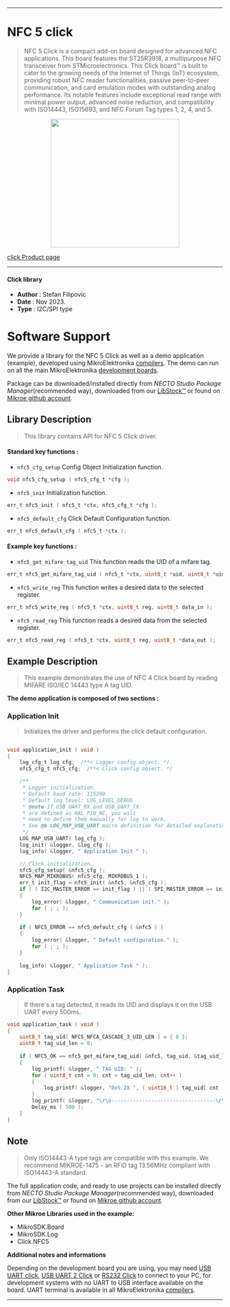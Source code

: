 
---
# NFC 5 click

> NFC 5 Click is a compact add-on board designed for advanced NFC applications. This board features the ST25R3918, a multipurpose NFC transceiver from STMicroelectronics. This Click board™ is built to cater to the growing needs of the Internet of Things (IoT) ecosystem, providing robust NFC reader functionalities, passive peer-to-peer communication, and card emulation modes with outstanding analog performance. Its notable features include exceptional read range with minimal power output, advanced noise reduction, and compatibility with ISO14443, ISO15693, and NFC Forum Tag types 1, 2, 4, and 5.

<p align="center">
  <img src="https://download.mikroe.com/images/click_for_ide/nfc5_click.png" height=300px>
</p>

[click Product page](https://www.mikroe.com/nfc-5-click)

---


#### Click library

- **Author**        : Stefan Filipovic
- **Date**          : Nov 2023.
- **Type**          : I2C/SPI type


# Software Support

We provide a library for the NFC 5 Click
as well as a demo application (example), developed using MikroElektronika
[compilers](https://www.mikroe.com/necto-studio).
The demo can run on all the main MikroElektronika [development boards](https://www.mikroe.com/development-boards).

Package can be downloaded/installed directly from *NECTO Studio Package Manager*(recommended way), downloaded from our [LibStock&trade;](https://libstock.mikroe.com) or found on [Mikroe github account](https://github.com/MikroElektronika/mikrosdk_click_v2/tree/master/clicks).

## Library Description

> This library contains API for NFC 5 Click driver.

#### Standard key functions :

- `nfc5_cfg_setup` Config Object Initialization function.
```c
void nfc5_cfg_setup ( nfc5_cfg_t *cfg );
```

- `nfc5_init` Initialization function.
```c
err_t nfc5_init ( nfc5_t *ctx, nfc5_cfg_t *cfg );
```

- `nfc5_default_cfg` Click Default Configuration function.
```c
err_t nfc5_default_cfg ( nfc5_t *ctx );
```

#### Example key functions :

- `nfc5_get_mifare_tag_uid` This function reads the UID of a mifare tag.
```c
err_t nfc5_get_mifare_tag_uid ( nfc5_t *ctx, uint8_t *uid, uint8_t *uid_len );
```

- `nfc5_write_reg` This function writes a desired data to the selected register.
```c
err_t nfc5_write_reg ( nfc5_t *ctx, uint8_t reg, uint8_t data_in );
```

- `nfc5_read_reg` This function reads a desired data from the selected register.
```c
err_t nfc5_read_reg ( nfc5_t *ctx, uint8_t reg, uint8_t *data_out );
```

## Example Description

> This example demonstrates the use of NFC 4 Click board by reading MIFARE ISO/IEC 14443 type A tag UID.

**The demo application is composed of two sections :**

### Application Init

> Initializes the driver and performs the click default configuration.

```c

void application_init ( void )
{
    log_cfg_t log_cfg;  /**< Logger config object. */
    nfc5_cfg_t nfc5_cfg;  /**< Click config object. */

    /** 
     * Logger initialization.
     * Default baud rate: 115200
     * Default log level: LOG_LEVEL_DEBUG
     * @note If USB_UART_RX and USB_UART_TX 
     * are defined as HAL_PIN_NC, you will 
     * need to define them manually for log to work. 
     * See @b LOG_MAP_USB_UART macro definition for detailed explanation.
     */
    LOG_MAP_USB_UART( log_cfg );
    log_init( &logger, &log_cfg );
    log_info( &logger, " Application Init " );

    // Click initialization.
    nfc5_cfg_setup( &nfc5_cfg );
    NFC5_MAP_MIKROBUS( nfc5_cfg, MIKROBUS_1 );
    err_t init_flag = nfc5_init( &nfc5, &nfc5_cfg );
    if ( ( I2C_MASTER_ERROR == init_flag ) || ( SPI_MASTER_ERROR == init_flag ) )
    {
        log_error( &logger, " Communication init." );
        for ( ; ; );
    }
    
    if ( NFC5_ERROR == nfc5_default_cfg ( &nfc5 ) )
    {
        log_error( &logger, " Default configuration." );
        for ( ; ; );
    }
    
    log_info( &logger, " Application Task " );
}

```

### Application Task

> If there's a tag detected, it reads its UID and displays it on the USB UART every 500ms.

```c
void application_task ( void )
{
    uint8_t tag_uid[ NFC5_NFCA_CASCADE_3_UID_LEN ] = { 0 };
    uint8_t tag_uid_len = 0;
    
    if ( NFC5_OK == nfc5_get_mifare_tag_uid( &nfc5, tag_uid, &tag_uid_len ) )
    {
        log_printf( &logger, " TAG UID: " );
        for ( uint8_t cnt = 0; cnt < tag_uid_len; cnt++ )
        {
            log_printf( &logger, "0x%.2X ", ( uint16_t ) tag_uid[ cnt ] );
        }
        log_printf( &logger, "\r\n----------------------------------\r\n" );
        Delay_ms ( 500 );
    }
}
```

## Note

> Only ISO14443-A type tags are compatible with this example.
We recommend MIKROE-1475 - an RFiD tag 13.56MHz compliant with ISO14443-A standard.

The full application code, and ready to use projects can be installed directly from *NECTO Studio Package Manager*(recommended way), downloaded from our [LibStock&trade;](https://libstock.mikroe.com) or found on [Mikroe github account](https://github.com/MikroElektronika/mikrosdk_click_v2/tree/master/clicks).

**Other Mikroe Libraries used in the example:**

- MikroSDK.Board
- MikroSDK.Log
- Click.NFC5

**Additional notes and informations**

Depending on the development board you are using, you may need
[USB UART click](https://www.mikroe.com/usb-uart-click),
[USB UART 2 Click](https://www.mikroe.com/usb-uart-2-click) or
[RS232 Click](https://www.mikroe.com/rs232-click) to connect to your PC, for
development systems with no UART to USB interface available on the board. UART
terminal is available in all MikroElektronika
[compilers](https://shop.mikroe.com/compilers).

---
